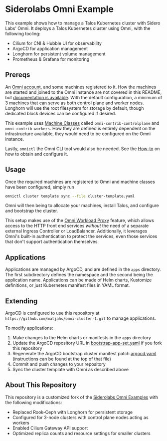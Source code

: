 # Siderolabs Omni Example

This example shows how to manage a Talos Kubernetes cluster with Sidero Labs' Omni.
It deploys a Talos Kubernetes cluster using Omni, with the following tooling:

* Cilium for CNI & Hubble UI for observability
* ArgoCD for application management
* Longhorn for persistent volume management
* Prometheus & Grafana for monitoring

## Prereqs

An [Omni account](https://signup.siderolabs.io/), and some machines registered to it.
How the machines are started and joined to the Omni instance are not covered in this README, but [documentation is available](https://omni.siderolabs.com/tutorials/getting_started/).
With the default configuration, a minimum of 3 machines that can serve as both control plane and worker nodes. Longhorn will use the root filesystem for storage by default, though dedicated block devices can be configured if desired.

This example uses [Machine Classes](https://omni.siderolabs.com/how-to-guides/create-a-machine-class) called `omni-contrib-controlplane` and `omni-contrib-workers`.
How they are defined is entirely dependent on the infrastructure available, they would need to be configured on the Omni instance.

Lastly, `omnictl` the Omni CLI tool would also be needed.
See the [How-to](https://omni.siderolabs.com/how-to-guides/install-and-configure-omnictl) on how to obtain and configure it.

## Usage

Once the required machines are registered to Omni and machine classes have been configured, simply run

```bash
omnictl cluster template sync --file cluster-template.yaml
```

Omni will then being to allocate your machines, install Talos, and configure and bootstrap the cluster.

This setup makes use of the [Omni Workload Proxy](https://omni.siderolabs.com/how-to-guides/expose-an-http-service-from-a-cluster) feature,
which allows access to the HTTP front end services *without* the need of a separate external Ingress Controller or LoadBalancer.
Additionally, it leverages Omni's built-in authentication to protect the services, even those services that don't support authentication themselves.

## Applications

Applications are managed by ArgoCD, and are defined in the `apps` directory.
The first subdirectory defines the namespace and the second being the application name.
Applications can be made of Helm charts, Kustomize definitions, or just Kubernetes manifest files in YAML format.

## Extending

ArgoCD is configured to use this repository at `https://github.com/matjahs/omni-cluster-1.git` to manage applications.

To modify applications:
1. Make changes to the Helm charts or manifests in the `apps` directory
2. Update the ArgoCD repository URL in [bootstrap-app-set.yaml](apps/argocd/argocd/bootstrap-app-set.yaml) if you fork this repository
3. Regenerate the ArgoCD bootstrap cluster manifest patch [argocd.yaml](infra/patches/argocd.yaml) (instructions can be found at the top of that file)
4. Commit and push changes to your repository
5. Sync the cluster template with Omni as described above

## About This Repository

This repository is a customized fork of the [Siderolabs Omni Examples](https://github.com/siderolabs/contrib) with the following modifications:
* Replaced Rook-Ceph with Longhorn for persistent storage
* Configured for 3-node clusters with control plane nodes acting as workers
* Enabled Cilium Gateway API support
* Optimized replica counts and resource settings for smaller clusters
